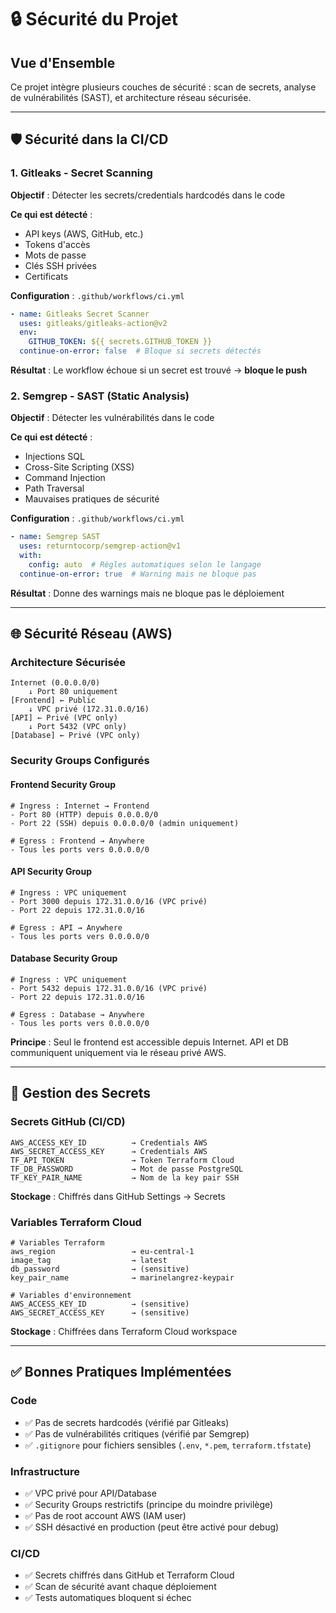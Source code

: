# 🔒 Sécurité du Projet

## Vue d'Ensemble

Ce projet intègre plusieurs couches de sécurité : scan de secrets, analyse de vulnérabilités (SAST), et architecture réseau sécurisée.

---

## 🛡️ Sécurité dans la CI/CD

### 1. Gitleaks - Secret Scanning

**Objectif** : Détecter les secrets/credentials hardcodés dans le code

**Ce qui est détecté** :
- API keys (AWS, GitHub, etc.)
- Tokens d'accès
- Mots de passe
- Clés SSH privées
- Certificats

**Configuration** : `.github/workflows/ci.yml`
```yaml
- name: Gitleaks Secret Scanner
  uses: gitleaks/gitleaks-action@v2
  env:
    GITHUB_TOKEN: ${{ secrets.GITHUB_TOKEN }}
  continue-on-error: false  # Bloque si secrets détectés
```

**Résultat** : Le workflow échoue si un secret est trouvé → **bloque le push**

### 2. Semgrep - SAST (Static Analysis)

**Objectif** : Détecter les vulnérabilités dans le code

**Ce qui est détecté** :
- Injections SQL
- Cross-Site Scripting (XSS)
- Command Injection
- Path Traversal
- Mauvaises pratiques de sécurité

**Configuration** : `.github/workflows/ci.yml`
```yaml
- name: Semgrep SAST
  uses: returntocorp/semgrep-action@v1
  with:
    config: auto  # Règles automatiques selon le langage
  continue-on-error: true  # Warning mais ne bloque pas
```

**Résultat** : Donne des warnings mais ne bloque pas le déploiement

---

## 🌐 Sécurité Réseau (AWS)

### Architecture Sécurisée

```
Internet (0.0.0.0/0)
    ↓ Port 80 uniquement
[Frontend] ← Public
    ↓ VPC privé (172.31.0.0/16)
[API] ← Privé (VPC only)
    ↓ Port 5432 (VPC only)
[Database] ← Privé (VPC only)
```

### Security Groups Configurés

#### Frontend Security Group
```hcl
# Ingress : Internet → Frontend
- Port 80 (HTTP) depuis 0.0.0.0/0
- Port 22 (SSH) depuis 0.0.0.0/0 (admin uniquement)

# Egress : Frontend → Anywhere
- Tous les ports vers 0.0.0.0/0
```

#### API Security Group
```hcl
# Ingress : VPC uniquement
- Port 3000 depuis 172.31.0.0/16 (VPC privé)
- Port 22 depuis 172.31.0.0/16

# Egress : API → Anywhere
- Tous les ports vers 0.0.0.0/0
```

#### Database Security Group
```hcl
# Ingress : VPC uniquement
- Port 5432 depuis 172.31.0.0/16 (VPC privé)
- Port 22 depuis 172.31.0.0/16

# Egress : Database → Anywhere
- Tous les ports vers 0.0.0.0/0
```

**Principe** : Seul le frontend est accessible depuis Internet. API et DB communiquent uniquement via le réseau privé AWS.

---

## 🔐 Gestion des Secrets

### Secrets GitHub (CI/CD)
```
AWS_ACCESS_KEY_ID          → Credentials AWS
AWS_SECRET_ACCESS_KEY      → Credentials AWS
TF_API_TOKEN               → Token Terraform Cloud
TF_DB_PASSWORD             → Mot de passe PostgreSQL
TF_KEY_PAIR_NAME           → Nom de la key pair SSH
```

**Stockage** : Chiffrés dans GitHub Settings → Secrets

### Variables Terraform Cloud
```
# Variables Terraform
aws_region                 → eu-central-1
image_tag                  → latest
db_password                → (sensitive)
key_pair_name              → marinelangrez-keypair

# Variables d'environnement
AWS_ACCESS_KEY_ID          → (sensitive)
AWS_SECRET_ACCESS_KEY      → (sensitive)
```

**Stockage** : Chiffrées dans Terraform Cloud workspace

---

## ✅ Bonnes Pratiques Implémentées

### Code
- ✅ Pas de secrets hardcodés (vérifié par Gitleaks)
- ✅ Pas de vulnérabilités critiques (vérifié par Semgrep)
- ✅ `.gitignore` pour fichiers sensibles (`.env`, `*.pem`, `terraform.tfstate`)

### Infrastructure
- ✅ VPC privé pour API/Database
- ✅ Security Groups restrictifs (principe du moindre privilège)
- ✅ Pas de root account AWS (IAM user)
- ✅ SSH désactivé en production (peut être activé pour debug)

### CI/CD
- ✅ Secrets chiffrés dans GitHub et Terraform Cloud
- ✅ Scan de sécurité avant chaque déploiement
- ✅ Tests automatiques bloquent si échec
